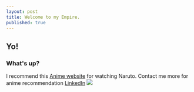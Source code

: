 ```yaml
---
layout: post
title: Welcome to my Empire.
published: true
---
```

## Yo!
### What's up?
	
I recommend this [Anime website](zoro.to) for watching Naruto. Contact me more for anime recommendation [LinkedIn](https://www.linkedin.com/in/gagan-v-28a5aa21b/)
![]({{site.baseurl}}/https://avatars.githubusercontent.com/u/87856962?v=4)
